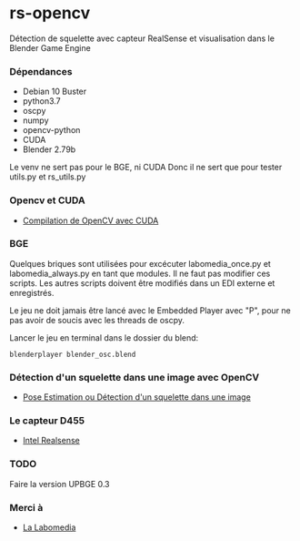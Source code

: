 # rs-opencv

Détection de squelette avec capteur RealSense et
visualisation dans le Blender Game Engine


### Dépendances

* Debian 10 Buster
* python3.7
* oscpy
* numpy
* opencv-python
* CUDA
* Blender 2.79b

Le venv ne sert pas pour le BGE, ni CUDA
Donc il ne sert que pour tester utils.py et rs_utils.py


### Opencv et CUDA

* [Compilation de OpenCV avec CUDA](https://ressources.labomedia.org/installation_de_cuda)

### BGE

Quelques briques sont utilisées pour excécuter labomedia_once.py et labomedia_always.py
en tant que modules. Il ne faut pas modifier ces scripts.
Les autres scripts doivent être modifiés dans un EDI externe et enregistrés.

Le jeu ne doit jamais être lancé avec le Embedded Player avec "P", pour ne pas avoir
de soucis avec les threads de oscpy.

Lancer le jeu en terminal dans le dossier du blend:

```
blenderplayer blender_osc.blend
```

### Détection d'un squelette dans une image avec OpenCV

* [Pose Estimation ou Détection d'un squelette dans une image](https://ressources.labomedia.org/detection_d_un_squelette_dans_une_image)


### Le capteur D455

* [Intel Realsense](https://ressources.labomedia.org/intel_realsense)


### TODO

Faire la version UPBGE 0.3

### Merci à

* [La Labomedia](https://ressources.labomedia.org/)
